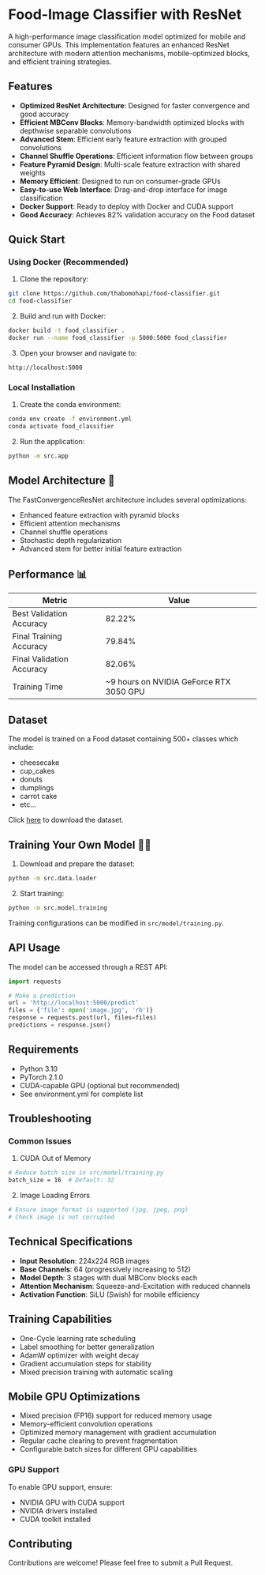 # Food-Image Classifier with ResNet

A high-performance image classification model optimized for mobile and consumer GPUs. This implementation features an enhanced ResNet architecture with modern attention mechanisms, mobile-optimized blocks, and efficient training strategies.

## Features

- **Optimized ResNet Architecture**: Designed for faster convergence and good accuracy
- **Efficient MBConv Blocks**: Memory-bandwidth optimized blocks with depthwise separable convolutions
- **Advanced Stem**: Efficient early feature extraction with grouped convolutions
- **Channel Shuffle Operations**: Efficient information flow between groups
- **Feature Pyramid Design**: Multi-scale feature extraction with shared weights
- **Memory Efficient**: Designed to run on consumer-grade GPUs
- **Easy-to-use Web Interface**: Drag-and-drop interface for image classification
- **Docker Support**: Ready to deploy with Docker and CUDA support
- **Good Accuracy**: Achieves 82% validation accuracy on the Food dataset

## Quick Start

### Using Docker (Recommended)

1. Clone the repository:
```bash
git clone https://github.com/thabomohapi/food-classifier.git
cd food-classifier
```

2. Build and run with Docker:
```bash
docker build -t food_classifier .
docker run --name food_classifier -p 5000:5000 food_classifier
```

3. Open your browser and navigate to:
```
http://localhost:5000
```

### Local Installation

1. Create the conda environment:
```bash
conda env create -f environment.yml
conda activate food_classifier
```

2. Run the application:
```bash
python -m src.app
```

## Model Architecture 🧠

The FastConvergenceResNet architecture includes several optimizations:

- Enhanced feature extraction with pyramid blocks
- Efficient attention mechanisms
- Channel shuffle operations
- Stochastic depth regularization
- Advanced stem for better initial feature extraction

## Performance 📊

| Metric | Value |
|--------|--------|
| Best Validation Accuracy | 82.22% |
| Final Training Accuracy | 79.84% |
| Final Validation Accuracy | 82.06% |
| Training Time | ~9 hours on NVIDIA GeForce RTX 3050 GPU |

## Dataset

The model is trained on a Food dataset containing 500+ classes which include:
- cheesecake
- cup_cakes
- donuts
- dumplings
- carrot cake
- etc...

Click [here](https://www.kaggle.com/api/v1/datasets/download/kmader/food41) to download the dataset.

## Training Your Own Model 🏋️‍♂️

1. Download and prepare the dataset:
```bash
python -m src.data.loader
```

2. Start training:
```bash
python -m src.model.training
```

Training configurations can be modified in `src/model/training.py`.

## API Usage

The model can be accessed through a REST API:

```python
import requests

# Make a prediction
url = 'http://localhost:5000/predict'
files = {'file': open('image.jpg', 'rb')}
response = requests.post(url, files=files)
predictions = response.json()
```

## Requirements

- Python 3.10
- PyTorch 2.1.0
- CUDA-capable GPU (optional but recommended)
- See environment.yml for complete list

## Troubleshooting

### Common Issues

1. CUDA Out of Memory
```bash
# Reduce batch size in src/model/training.py
batch_size = 16  # Default: 32
```

2. Image Loading Errors
```bash
# Ensure image format is supported (jpg, jpeg, png)
# Check image is not corrupted
```

## Technical Specifications

- **Input Resolution**: 224x224 RGB images
- **Base Channels**: 64 (progressively increasing to 512)
- **Model Depth**: 3 stages with dual MBConv blocks each
- **Attention Mechanism**: Squeeze-and-Excitation with reduced channels
- **Activation Function**: SiLU (Swish) for mobile efficiency

## Training Capabilities

- One-Cycle learning rate scheduling
- Label smoothing for better generalization
- AdamW optimizer with weight decay
- Gradient accumulation steps for stability
- Mixed precision training with automatic scaling

## Mobile GPU Optimizations

- Mixed precision (FP16) support for reduced memory usage
- Memory-efficient convolution operations
- Optimized memory management with gradient accumulation
- Regular cache clearing to prevent fragmentation
- Configurable batch sizes for different GPU capabilities

### GPU Support

To enable GPU support, ensure:
- NVIDIA GPU with CUDA support
- NVIDIA drivers installed
- CUDA toolkit installed

## Contributing

Contributions are welcome! Please feel free to submit a Pull Request.
